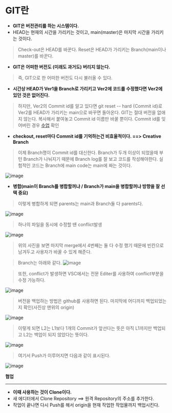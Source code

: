 # GIT란
- **GIT은 버전관리를 하는 시스템이다.**
- HEAD는 현재의 시간을 가리키는 것이고, main(master)은 마지막 시간을 가리키는 것이다.

> Check-out은 HEAD를 바꾼다.
> Reset은 HEAD가 가리키는 Branch(main이나 master)를 바꾼다.

- **GIT은 어떠한 버전도 (미래도 과거도) 버리지 않는다.**
> 즉, GIT으로 한 어떠한 버전도 다시 불러올 수 있다.
- **시간상 HEAD가 Ver1을 Branch로 가리키고 Ver2에 코드를 수정했다면 Ver2에 있던 것은 없어진다.**
> 하지만, Ver2의 Commit id를 알고 있다면
> git reset -- hard {Commit id}로 Ver2를 HEAD가 가리키는 main으로 바꾸면 돌아온다.
> GIT는 절대 버전을 없애지 않는다. 복사해서 붙여놓고 Commit id 이름만 바꿀 뿐이다.
> Commit id를 잊어버린 경우 [수업](https://opentutorials.org/course/2708/15304) 확인

- **checkout, reset마다 Commit id를 기억하는건 비효울적이다. ==> Creative Branch**
> 이제 Branch명이 Commit id를 대신한다.
> Branch가 두개 이상이 되었을때 부턴 Branch가 나눠지기 때문에 Branch log를 잘 보고 코드를 작성해야한다.
> 실험적인 코드는 Branch에 main code는 main에 짜는 것이다.

![image](https://github.com/jmlee99/KT_aivle/assets/98507134/97bdd48e-99ab-42b4-9382-9f35c98fd93f)


- **병합(main이 Branch를 병합할꺼냐 / Branch가 main을 병합할꺼냐 방향을 잘 선택 중요)**
> 이렇게 병합하게 되면 parents는 main과 Branch둘 다 parents다.

![image](https://github.com/jmlee99/KT_aivle/assets/98507134/a3049579-2878-4d52-9a51-165b68144b2f)


> 하나의 파일을 동시에 수정할 떈 conflict발생

![image](https://github.com/jmlee99/KT_aivle/assets/98507134/2592429c-4363-48de-b00a-dbf500360401)


> 위의 사진을 보면 마지막 merge에서 4번째는 둘 다 수정 했기 때문에 빈칸으로 남겨두고 사용자가 바꿀 수 있게 해준다.

> Branch는 아래와 같다.
![image](https://github.com/jmlee99/KT_aivle/assets/98507134/dc264119-b5f2-4603-b93b-cdf2b26b9e4f)

> 또한, conflict가 발생하면 VSC에서는 전문 Editer를 사용하여 conflict부분을 수정 가능하다.


![image](https://github.com/jmlee99/KT_aivle/assets/98507134/e695d203-ee11-4026-a950-6829ed030823)

> 버전을 백업하는 방법은 github를 사용하면 된다. 마지막에 어디까지 백업되었는지 확인(사진상 맨위의 origin)

![image](https://github.com/jmlee99/KT_aivle/assets/98507134/d8fe70de-602f-444c-b4ee-0186aef6c614)

> 이렇게 되면 L2는 L1보다 1개의 Commit가 앞선다는 뜻은 아직 L1까지만 백업되고 L2는 백업이 되지 않았다는 뜻이다.

![image](https://github.com/jmlee99/KT_aivle/assets/98507134/8c0d711b-7bbc-4218-945f-560cec51ecc1)

> 여기서 Push가 이루어지면 다음과 같이 표시된다.

![image](https://github.com/jmlee99/KT_aivle/assets/98507134/fe35ca22-9369-4dd2-abe7-0abae1633305)


**협업**

---

- **이때 사용하는 것이 Clone이다.**
- 새 에디터에서 Clone Repository ==> 원격 Repository의 주소를 추가한다.
- 작업이 끝나면 다시 Push를 해서 origin을 현재 작업한 작업물까지 백업시킨다.
